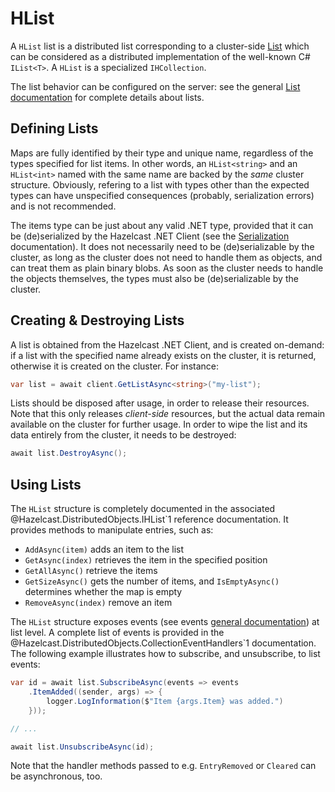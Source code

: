 # HList

A `HList` list is a distributed list corresponding to a cluster-side [List](https://docs.hazelcast.com/imdg/latest/data-structures/list.html) which can be considered as a distributed implementation of the well-known C# `IList<T>`. A `HList` is a specialized `IHCollection`.

The list behavior can be configured on the server: see the general [List documentation](https://docs.hazelcast.com/imdg/latest/data-structures/list.html) for complete details about lists.

## Defining Lists

Maps are fully identified by their type and unique name, regardless of the types specified for list items. In other words, an `HList<string>` and an `HList<int>` named with the same name are backed by the *same* cluster structure. Obviously, refering to a list with types other than the expected types can have unspecified consequences (probably, serialization errors) and is not recommended.

The items type can be just about any valid .NET type, provided that it can be (de)serialized by the Hazelcast .NET Client (see the [Serialization](serialization.md) documentation). It does not necessarily need to be (de)serializable by the cluster, as long as the cluster does not need to handle them as objects, and can treat them as plain binary blobs. As soon as the cluster needs to handle the objects themselves, the types must also be (de)serializable by the cluster.

## Creating & Destroying Lists

A list is obtained from the Hazelcast .NET Client, and is created on-demand: if a list with the specified name already exists on the cluster, it is returned, otherwise it is created on the cluster. For instance:

```csharp
var list = await client.GetListAsync<string>("my-list");
```

Lists should be disposed after usage, in order to release their resources. Note that this only releases *client-side* resources, but the actual data remain available on the cluster for further usage. In order to wipe the list and its data entirely from the cluster, it needs to be destroyed:

```csharp
await list.DestroyAsync();
```

## Using Lists

The `HList` structure is completely documented in the associated @Hazelcast.DistributedObjects.IHList`1 reference documentation. It provides methods to manipulate entries, such as:

* `AddAsync(item)` adds an item to the list
* `GetAsync(index)` retrieves the item in the specified position
* `GetAllAsync()` retrieve the items
* `GetSizeAsync()` gets the number of items, and `IsEmptyAsync()` determines whether the map is empty
* `RemoveAsync(index)` remove an item

The `HList` structure exposes events (see events [general documentation](events.md)) at list level. A complete list of events is provided in the @Hazelcast.DistributedObjects.CollectionEventHandlers`1 documentation. The following example illustrates how to subscribe, and unsubscribe, to list events:

```csharp
var id = await list.SubscribeAsync(events => events
    .ItemAdded((sender, args) => {
        logger.LogInformation($"Item {args.Item} was added.")
    }));

// ...

await list.UnsubscribeAsync(id);
```

Note that the handler methods passed to e.g. `EntryRemoved` or `Cleared` can be asynchronous, too.


